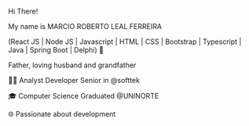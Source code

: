 Hi There!

My name is MARCIO ROBERTO LEAL FERREIRA

(React JS | Node JS | Javascript | HTML | CSS | Bootstrap | Typescript | Java | Spring Boot | Delphi) 🚀

Father, loving husband and grandfather

👩‍💻 Analyst Developer Senior in @softtek

🎓 Computer Science Graduated @UNINORTE

🌐 Passionate about development
